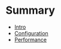 # Summary

- [Intro](./INTRO.md)
- [Configuration](./Configuration.md)
- [Performance](./ali/README.md)
